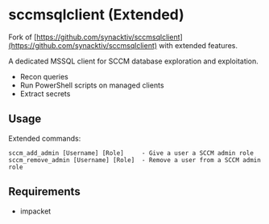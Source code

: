 # sccmsqlclient (Extended)

Fork of [https://github.com/synacktiv/sccmsqlclient](https://github.com/synacktiv/sccmsqlclient) with extended features.

A dedicated MSSQL client for SCCM database exploration and exploitation.
- Recon queries
- Run PowerShell scripts on managed clients
- Extract secrets

## Usage 

Extended commands:
```
sccm_add_admin [Username] [Role]     - Give a user a SCCM admin role
sccm_remove_admin [Username] [Role]  - Remove a user from a SCCM admin role
```

## Requirements
- impacket